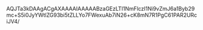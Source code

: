 AQJTa3kDAAgACgAXAAAAIAAAAABzaGEzLTI1NmFlczI1Ni9vZmJ6a1Byb29mc+S5i0JyYWtlZG93bi5tZLLYo7FWexuAb7iN26+cK8mN7R1PgC61PAR2URciJV4/